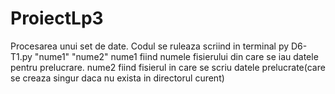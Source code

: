 # ProiectLp3
Procesarea unui set de date.
Codul se ruleaza scriind in terminal py D6-T1.py "nume1" "nume2" 
  nume1 fiind numele fisierului din care se iau datele pentru prelucrare.
  nume2 fiind fisierul in care se scriu datele prelucrate(care se creaza singur daca nu exista in directorul curent)
